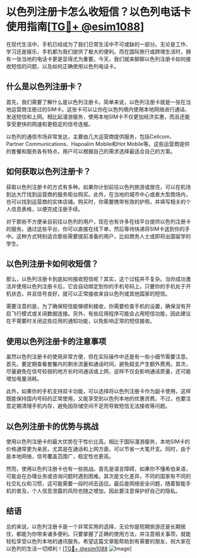 # 以色列注册卡怎么收短信？以色列电话卡使用指南[[TG💪+ @esim1088](https://t.me/s/esim1088)]

在现代生活中，手机已经成为了我们日常生活中不可或缺的一部分。无论是工作、学习还是娱乐，手机都为我们提供了极大的便利。而在国际旅行或跨境生活时，拥有一张当地的电话卡更是显得尤为重要。今天，我们就来聊聊以色列注册卡如何接收短信的问题，以及如何正确使用以色列电话卡。

## 什么是以色列注册卡？

首先，我们需要了解什么是以色列注册卡。简单来说，以色列注册卡就是一张在当地运营商注册过的SIM卡。这张卡可以让你在以色列境内使用本地网络进行通话、发送短信和上网。相比起漫游服务，使用本地SIM卡不仅更加经济实惠，而且还能享受更快的网速和更稳定的信号连接。

以色列的通信市场非常发达，主要由几大运营商提供服务，包括Cellcom、Partner Communications、Hapoalim Mobile和Hot Mobile等。这些运营商提供的套餐和服务各有特点，用户可以根据自己的需求选择最适合自己的方案。

## 如何获取以色列注册卡？

获取以色列注册卡的方式有多种。如果你计划前往以色列旅游或居住，可以在机场到达大厅找到运营商的服务柜台购买。此外，在当地的城市中心或者大型商场内，也可以找到运营商的实体店铺。购买时，你需要携带有效的护照，并填写相关的个人信息表格，以便完成注册手续。

对于那些不方便亲自前往以色列的用户，现在也有许多在线平台提供以色列注册卡的服务。通过这些平台，你可以直接在线下单，然后等待快递将SIM卡送到你的手中。这种方式特别适合那些需要提前准备的用户，比如商务人士或即将出国留学的学生。

## 以色列注册卡如何收短信？

那么，以色列注册卡到底如何接收短信呢？其实，这个过程并不复杂。当你成功激活并使用以色列注册卡后，它会自动绑定到你的手机号码上。只要你的手机处于开机状态，并且信号良好，就可以正常接收来自以色列或其他国家的短信。

需要注意的是，为了确保短信能够顺利接收，你需要检查手机的设置，确保没有开启飞行模式或关闭数据连接。另外，有些应用程序可能会占用短信功能，因此建议在不需要时关闭这些应用的通知功能，以免影响正常的短信接收。

## 使用以色列注册卡的注意事项

虽然以色列注册卡的使用非常方便，但在实际操作中还是有一些小细节需要注意。首先，要定期查看套餐内的剩余流量和通话时间，避免超支产生额外费用。其次，尽量避免在信号较弱的地方长时间通话或上网，这样不仅会影响通话质量，还可能增加电量消耗。

此外，如果你的手机支持双卡功能，可以选择将以色列注册卡作为副卡使用，这样既能保持国内号码的正常使用，又能享受到以色列本地的优惠资费。不过，也要注意定期清理手机内存，避免因存储空间不足而导致短信无法接收等问题。

## 以色列注册卡的优势与挑战

使用以色列注册卡的最大优势在于性价比高。相比于国际漫游服务，本地SIM卡的价格通常更为亲民，尤其是在通话和上网方面，可以节省一大笔开支。同时，由于是本地网络，信号覆盖范围广，稳定性也更高。

然而，使用以色列注册卡也有一些挑战。首先是语言障碍，如果你不懂希伯来语，可能会在办理业务或咨询问题时遇到困难。其次是文化差异，不同的国家有不同的社交礼仪和习惯，这可能需要一段时间去适应。最后是网络安全问题，随着智能手机的普及，个人信息泄露的风险也随之增加，因此要注意保护好自己的隐私。

## 结语

总的来说，以色列注册卡是一个非常实用的选择，无论你是短期旅游还是长期居住，都能为你带来诸多便利。只要掌握了正确的使用方法，并注意相关事项，就能轻松享受以色列本地的通讯服务。希望这篇文章能帮助到有需要的朋友，祝大家在以色列的生活一切顺利！[[TG💪+ @esim1088](https://t.me/s/esim1088) ![Image](https://i.postimg.cc/4NQfJmqS/Snipaste-2025-05-13-00-14-12.png)]